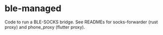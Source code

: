 # ble-managed

Code to run a BLE-SOCKS bridge. See READMEs for socks-forwarder (rust proxy) and
phone_proxy (flutter proxy).
